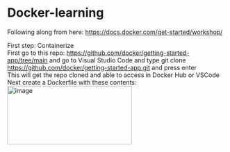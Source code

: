 # Docker-learning
Following along from here: https://docs.docker.com/get-started/workshop/  

First step: Containerize  
First go to this repo: https://github.com/docker/getting-started-app/tree/main and go to Visual Studio Code and type git clone https://github.com/docker/getting-started-app.git and press enter  
This will get the repo cloned and able to access in Docker Hub or VSCode  
Next create a Dockerfile with these contents:  
<img width="287" height="135" alt="image" src="https://github.com/user-attachments/assets/f089bdc8-22e0-4ad5-9696-bca68ed1c152" />
